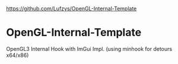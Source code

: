 https://github.com/Lufzys/OpenGL-Internal-Template

# OpenGL-Internal-Template
OpenGL3 Internal Hook with ImGui Impl. (using minhook for detours x64/x86)
